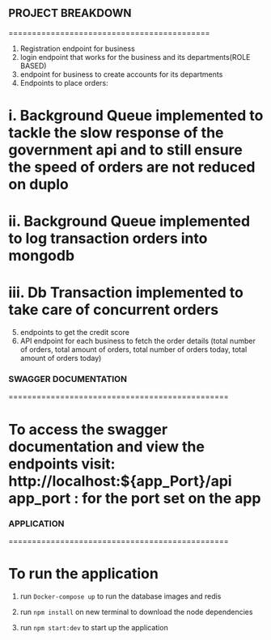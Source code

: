 ## PROJECT BREAKDOWN
===========================================
1. Registration endpoint for business
2. login endpoint that works for the business and its departments(ROLE BASED)
3. endpoint for business to create accounts for its departments
4. Endpoints to place orders: 
# i. Background Queue implemented to tackle the slow response of the government api and to still ensure the speed of orders are not reduced on duplo
# ii. Background Queue implemented to log transaction orders into mongodb 
# iii. Db Transaction implemented to take care of concurrent orders
5. endpoints to get the credit score 
6. API endpoint for each business to fetch the order details (total number of orders, total amount of orders, total number of orders today, total amount of orders today)

### SWAGGER DOCUMENTATION
===============================================
# To access the swagger documentation and view the endpoints visit: http://localhost:${app_Port}/api  app_port : for the port set on the app

### APPLICATION 
===============================================
# To run the application

1. run ``Docker-compose up``  to run the database images and redis

2. run ``npm install`` on new terminal to download the node dependencies

3. run ``npm start:dev`` to start up the application
